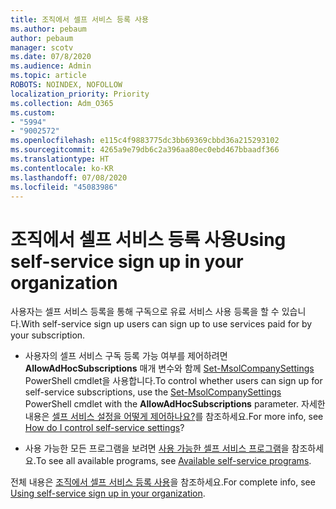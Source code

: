 ```yaml
---
title: 조직에서 셀프 서비스 등록 사용
ms.author: pebaum
author: pebaum
manager: scotv
ms.date: 07/8/2020
ms.audience: Admin
ms.topic: article
ROBOTS: NOINDEX, NOFOLLOW
localization_priority: Priority
ms.collection: Adm_O365
ms.custom:
- "5994"
- "9002572"
ms.openlocfilehash: e115c4f9883775dc3bb69369cbbd36a215293102
ms.sourcegitcommit: 4265a9e79db6c2a396aa80ec0ebd467bbaadf366
ms.translationtype: HT
ms.contentlocale: ko-KR
ms.lasthandoff: 07/08/2020
ms.locfileid: "45083986"
---
```

# <a name="using-self-service-sign-up-in-your-organization"></a><span data-ttu-id="b536f-102">조직에서 셀프 서비스 등록 사용</span><span class="sxs-lookup"><span data-stu-id="b536f-102">Using self-service sign up in your organization</span></span>

<span data-ttu-id="b536f-103">사용자는 셀프 서비스 등록을 통해 구독으로 유료 서비스 사용 등록을 할 수 있습니다.</span><span class="sxs-lookup"><span data-stu-id="b536f-103">With self-service sign up users can sign up to use services paid for by your subscription.</span></span>

- <span data-ttu-id="b536f-104">사용자의 셀프 서비스 구독 등록 가능 여부를 제어하려면 **AllowAdHocSubscriptions** 매개 변수와 함께 [Set-MsolCompanySettings](https://docs.microsoft.com/powershell/module/msonline/set-msolcompanysettings?view=azureadps-1.0) PowerShell cmdlet을 사용합니다.</span><span class="sxs-lookup"><span data-stu-id="b536f-104">To control whether users can sign up for self-service subscriptions, use the [Set-MsolCompanySettings](https://docs.microsoft.com/powershell/module/msonline/set-msolcompanysettings?view=azureadps-1.0) PowerShell cmdlet with the  **AllowAdHocSubscriptions**  parameter.</span></span> <span data-ttu-id="b536f-105">자세한 내용은 [셀프 서비스 설정을 어떻게 제어하나요?](https://docs.microsoft.com/microsoft-365/commerce/subscriptions/self-service-purchase-faq?view=o365-worldwide)를 참조하세요.</span><span class="sxs-lookup"><span data-stu-id="b536f-105">For more info, see [How do I control self-service settings](https://docs.microsoft.com/microsoft-365/commerce/subscriptions/self-service-purchase-faq?view=o365-worldwide)?</span></span>

- <span data-ttu-id="b536f-106">사용 가능한 모든 프로그램을 보려면 [사용 가능한 셀프 서비스 프로그램](https://docs.microsoft.com/microsoft-365/admin/misc/self-service-sign-up?view=o365-worldwide#available-self-service-programs)을 참조하세요.</span><span class="sxs-lookup"><span data-stu-id="b536f-106">To see all available programs, see [Available self-service programs](https://docs.microsoft.com/microsoft-365/admin/misc/self-service-sign-up?view=o365-worldwide#available-self-service-programs).</span></span>

<span data-ttu-id="b536f-107">전체 내용은 [조직에서 셀프 서비스 등록 사용](https://docs.microsoft.com/microsoft-365/admin/misc/self-service-sign-up?view=o365-worldwide)을 참조하세요.</span><span class="sxs-lookup"><span data-stu-id="b536f-107">For complete info, see [Using self-service sign up in your organization](https://docs.microsoft.com/microsoft-365/admin/misc/self-service-sign-up?view=o365-worldwide).</span></span>